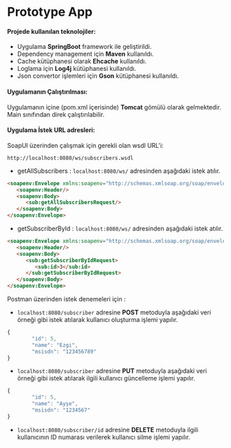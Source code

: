 # Prototype App

####  Projede kullanılan teknolojiler:

- Uygulama **SpringBoot** framework ile geliştirildi.
- Dependency management için **Maven** kullanıldı.
- Cache kütüphanesi olarak **Ehcache** kullanıldı.
- Loglama için **Log4j** kütüphanesi kullanıldı.
- Json convertor işlemleri için **Gson** kütüphanesi kullanıldı.

####  Uygulamanın Çalıştırılması:

Uygulamanın içine (pom.xml içerisinde) **Tomcat** gömülü olarak gelmektedir. Main sınıfından direk çalıştırılabilir.

####  Uygulama İstek URL adresleri:

SoapUI üzerinden çalışmak için gerekli olan wsdl URL'i:

`http://localhost:8080/ws/subscribers.wsdl`

- getAllSubscribers : `localhost:8080/ws/` adresinden aşağıdaki istek atılır.

```html
<soapenv:Envelope xmlns:soapenv="http://schemas.xmlsoap.org/soap/envelope/" xmlns:sub="http://www.ezgiozkaya/subscriber">
   <soapenv:Header/>
   <soapenv:Body>
      <sub:getAllSubscribersRequest/>
   </soapenv:Body>
</soapenv:Envelope>
```
-  getSubscriberById :  `localhost:8080/ws/` adresinden aşağıdaki istek atılır.

```html
<soapenv:Envelope xmlns:soapenv="http://schemas.xmlsoap.org/soap/envelope/" xmlns:sub="http://www.ezgiozkaya/subscriber">
   <soapenv:Header/>
   <soapenv:Body>
      <sub:getSubscriberByIdRequest>
         <sub:id>3</sub:id>
      </sub:getSubscriberByIdRequest>
   </soapenv:Body>
</soapenv:Envelope>
```

Postman üzerinden istek denemeleri için :

- `localhost:8080/subscriber` adresine **POST** metoduyla aşağıdaki veri örneği gibi istek atılarak kullanıcı oluşturma işlemi yapılır.

```javascript
{
        "id": 5,
        "name": "Ezgi",
        "msisdn": "123456789"
}
```
- `localhost:8080/subscriber` adresine **PUT**  metoduyla aşağıdaki veri örneği gibi istek atılarak ilgili kullanıcı güncelleme işlemi yapılır.

```javascript
{
        "id": 5,
        "name": "Ayşe",
        "msisdn": "1234567"
}
```

- `localhost:8080/subscriber/id` adresine **DELETE** metoduyla ilgili kullanıcının ID numarası verilerek kullanıcı silme işlemi yapılır.
